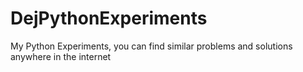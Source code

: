 # DejPythonExperiments
My Python Experiments, you can find similar problems and solutions anywhere in the internet 
